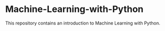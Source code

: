# Machine-Learning-with-Python
This repository contains an introduction to Machine Learning with Python.
